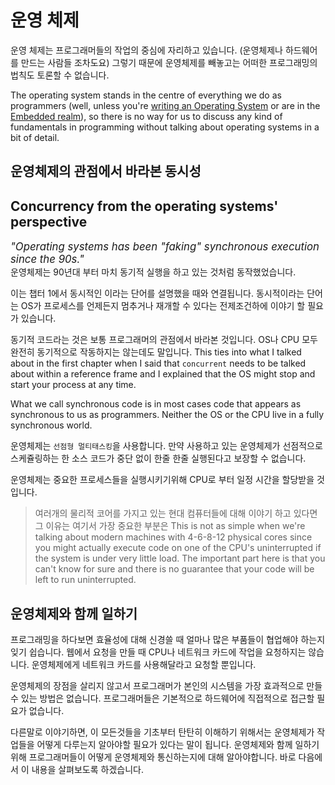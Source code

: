 # 운영 체제
운영 체제는 프로그래머들의 작업의 중심에 자리하고 있습니다. (운영체제나 하드웨어를 만드는 사람들 조차도요)
그렇기 때문에 운영체제를 빼놓고는 어떠한 프로그래밍의 법칙도 토론할 수 없습니다.

The operating system stands in the centre of everything we do as programmers (well, unless you're [writing an Operating System](https://os.phil-opp.com/) or are in the [Embedded realm](https://rust-embedded.github.io/book/)),
so there is no way for us to discuss any kind of fundamentals in programming
without talking about operating systems in a bit of detail.

## 운영체제의 관점에서 바라본 동시성
## Concurrency from the operating systems' perspective

<div style="color: back;  font-style: italic; font-size: 1.2em">"Operating systems has been "faking" synchronous execution since the 90s."</div>
운영체제는 90년대 부터 마치 동기적 실행을 하고 있는 것처럼 동작했었습니다.

이는 챕터 1에서 동시적인 이라는 단어를 설명했을 때와 연결됩니다.
동시적이라는 단어는 OS가 프로세스를 언제든지 멈추거나 재개할 수 있다는 전제조건하에 이야기 할 필요가 있습니다.

동기적 코드라는 것은 보통 프로그래머의 관점에서 바라본 것입니다. OS나 CPU 모두 완전히 동기적으로 작동하지는 않는데도 말입니다.
This ties into what I talked about in the first chapter when I said that `concurrent`
needs to be talked about within a reference frame and I explained that the OS
might stop and start your process at any time.

What we call synchronous code is in most cases code that appears as synchronous to us as programmers. Neither the OS or the CPU live in a fully synchronous world.

운영체제는 `선점형 멀티태스킹`을 사용합니다.
만약 사용하고 있는 운영체제가 선점적으로 스케쥴링하는 한 소스 코드가 중단 없이 한줄 한줄 실행된다고 보장할 수 없습니다.

운영체제는 중요한 프로세스들을 실행시키기위해 CPU로 부터 일정 시간을 할당받을 것 입니다.

> 여러개의 물리적 코어를 가지고 있는 현대 컴퓨터들에 대해 이야기 하고 있다면 
> 그 이유는 
> 여기서 가장 중요한 부분은 
> This is not as simple when we're talking about modern machines with 4-6-8-12
> physical cores since you might actually execute code on one of the CPU's
> uninterrupted if the system is under very little load. The important part here
> is that you can't know for sure and there is no guarantee that your code will be
> left to run uninterrupted.


## 운영체제와 함께 일하기

프로그래밍을 하다보면 효율성에 대해 신경쓸 때 얼마나 많은 부품들이 협업해야 하는지 잊기 쉽습니다.
웹에서 요청을 만들 때 CPU나 네트워크 카드에 작업을 요청하지는 않습니다. 운영체제에게 네트워크 카드를 사용해달라고 요청할 뿐입니다.

운영체제의 장점을 살리지 않고서 프로그래머가 본인의 시스템을 가장 효과적으로 만들 수 있는 방법은 없습니다.
프로그래머들은 기본적으로 하드웨어에 직접적으로 접근할 필요가 없습니다. 

다른말로 이야기하면, 이 모든것들을 기초부터 탄탄히 이해하기 위해서는 운영체제가 작업들을 어떻게 다루는지 알아야할 필요가 있다는 말이 됩니다.
운영체제와 함께 일하기 위해 프로그래머들이 어떻게 운영체제와 통신하는지에 대해 알아야합니다. 바로 다음에서 이 내용을 살펴보도록 하겠습니다.
